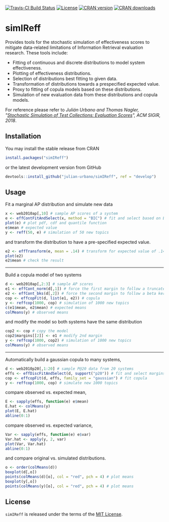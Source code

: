 [![Travis-CI Build Status](https://travis-ci.org/julian-urbano/simIReff.svg?branch=develop)](https://travis-ci.org/julian-urbano/simIReff)
[![License](https://img.shields.io/badge/license-MIT-brightgreen.svg)](https://opensource.org/licenses/MIT)
[![CRAN version](http://www.r-pkg.org/badges/version/simIReff?color=blue)](https://cran.r-project.org/package=simIReff) 
[![CRAN downloads](https://cranlogs.r-pkg.org/badges/grand-total/simIReff?color=blue)](https://cran.r-project.org/package=simIReff) 

# simIReff

Provides tools for the stochastic simulation of effectiveness scores to mitigate data-related limitations of Information Retrieval evaluation research. These tools include:

- Fitting of continuous and discrete distributions to model system effectiveness.
- Plotting of effectiveness distributions.
- Selection of distributions best fitting to given data.
- Transformation of distributions towards a prespecified expected value.
- Proxy to fitting of copula models based on these distributions.
- Simulation of new evaluation data from these distributions and copula models.

For reference please refer to *Julián Urbano and Thomas Nagler, "[Stochastic Simulation of Test Collections: Evaluation Scores](http://julian-urbano.info/files/publications/065-stochastic-simulation-test-collections-evaluation-scores.pdf)", ACM SIGIR, 2018*.

## Installation

You may install the stable release from CRAN

```r
install.packages("simIReff")
```

or the latest development version from GitHub

```r
devtools::install_github("julian-urbano/simIReff", ref = "develop")
```

## Usage

Fit a marginal AP distribution and simulate new data
```r
x <- web2010ap[,10] # sample AP scores of a system
e <- effContFitAndSelect(x, method = "BIC") # fit and select based on BIC
plot(e) # plot pdf, cdf and quantile function
e$mean # expected value
y <- reff(50, e) # simulation of 50 new topics
```

and transform the distribution to have a pre-specified expected value.
```r
e2 <- effTransform(e, mean = .14) # transform for expected value of .14
plot(e2)
e2$mean # check the result
```
----------

Build a copula model of two systems
```r
d <- web2010ap[,2:3] # sample AP scores
e1 <- effCont_norm(d[,1]) # force the first margin to follow a truncated gaussian
e2 <- effCont_bks(d[,2]) # force the second margin to follow a beta kernel-smoothed
cop <- effcopFit(d, list(e1, e2)) # copula
y <- reffcop(1000, cop) # simulation of 1000 new topics
c(e1$mean, e2$mean) # expected means
colMeans(y) # observed means
```

and modify the model so both systems have the same distribution
```r
cop2 <- cop # copy the model
cop2$margins[[2]] <- e1 # modify 2nd margin
y <- reffcop(1000, cop2) # simulation of 1000 new topics
colMeans(y) # observed means
```
----------

Automatically build a gaussian copula to many systems,
```r
d <- web2010p20[,1:20] # sample P@20 data from 20 systems
effs <- effDiscFitAndSelect(d, support("p20")) # fit and select margins
cop <- effcopFit(d, effs, family_set = "gaussian") # fit copula
y <- reffcop(1000, cop) # simulate new 1000 topics
```

compare observed vs. expected mean,
```r
E <- sapply(effs, function(e) e$mean)
E.hat <- colMeans(y)
plot(E, E.hat)
abline(0:1)
```

compare observed vs. expected variance,
```r
Var <- sapply(effs, function(e) e$var)
Var.hat <- apply(y, 2, var)
plot(Var, Var.hat)
abline(0:1)
```

and compare original vs. simulated distributions.
```r
o <- order(colMeans(d))
boxplot(d[,o])
points(colMeans(d)[o], col = "red", pch = 4) # plot means
boxplot(y[,o])
points(colMeans(y)[o], col = "red", pch = 4) # plot means
```

## License

`simIReff` is released under the terms of the [MIT License](https://opensource.org/licenses/MIT).
